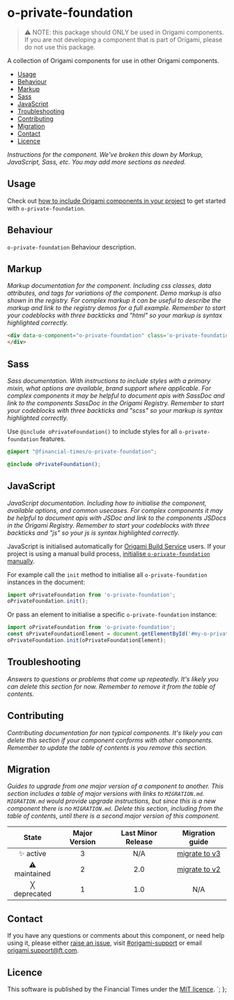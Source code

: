 # o-private-foundation

> :warning: NOTE: this package should ONLY be used in Origami components. If you are not developing a component that is part of Origami, please do not use this package. 

A collection of Origami components for use in other Origami components.

- [Usage](#usage)
- [Behaviour](#behaviour)
- [Markup](#markup)
- [Sass](#sass)
- [JavaScript](#javascript)
- [Troubleshooting](#troubleshooting)
- [Contributing](#contributing)
- [Migration](#migration)
- [Contact](#contact)
- [Licence](#licence)

_Instructions for the component. We've broken this down by Markup, JavaScript, Sass, etc. You may add more sections as needed._

## Usage

Check out [how to include Origami components in your project](https://origami.ft.com/docs/components/#including-components-in-your-project) to get started with `o-private-foundation`.

## Behaviour

`o-private-foundation` Behaviour description.

## Markup

_Markup documentation for the component. Including css classes, data attributes, and tags for variations of the component._
_Demo markup is also shown in the registry. For complex markup it can be useful to describe the markup and link to the registry demos for a full example._
_Remember to start your codeblocks with three backticks and "html" so your markup is syntax highlighted correctly._
```html
<div data-o-component="o-private-foundation" class='o-private-foundation'>
</div>
```

## Sass

_Sass documentation. With instructions to include styles with a primary mixin, what options are available, brand support where applicable._
_For complex components it may be helpful to document apis with SassDoc and link to the components SassDoc in the Origami Registry._
_Remember to start your codeblocks with three backticks and "scss" so your markup is syntax highlighted correctly._

Use `@include oPrivateFoundation()` to include styles for all `o-private-foundation` features.

```scss
@import "@financial-times/o-private-foundation";

@include oPrivateFoundation();
```


## JavaScript

_JavaScript documentation. Including how to initialise the component, available options, and common usecases._
_For complex components it may be helpful to document apis with JSDoc and link to the components JSDocs in the Origami Registry._
_Remember to start your codeblocks with three backticks and "js" so your js is syntax highlighted correctly._

JavaScript is initialised automatically for [Origami Build Service](https://www.ft.com/__origami/service/build/v2/) users. If your project is using a manual build process, [initialise  `o-private-foundation` manually](https://origami.ft.com/docs/tutorials/manual-build/).

For example call the `init` method to initialise all `o-private-foundation` instances in the document:

```js
import oPrivateFoundation from 'o-private-foundation';
oPrivateFoundation.init();
```

Or pass an element to initialise a specific `o-private-foundation` instance:

```js
import oPrivateFoundation from 'o-private-foundation';
const oPrivateFoundationElement = document.getElementById('#my-o-private-foundation-element');
oPrivateFoundation.init(oPrivateFoundationElement);
```



## Troubleshooting

_Answers to questions or problems that come up repeatedly._
_It's likely you can delete this section for now. Remember to remove it from the table of contents._

## Contributing

_Contributing documentation for non typical components._
_It's likely you can delete this section if your component conforms with other components._
_Remember to update the table of contents is you remove this section._

## Migration

_Guides to upgrade from one major version of a component to another._
_This section includes a table of major versions with links to `MIGRATION.md`._
_`MIGRATION.md` would provide upgrade instructions, but since this is a new component there is no `MIGRATION.md`._
_Delete this section, including from the table of contents, until there is a second major version of this component._

State | Major Version | Last Minor Release | Migration guide |
:---: | :---: | :---: | :---:
✨ active | 3 | N/A | [migrate to v3](MIGRATION.md#migrating-from-v2-to-v3) |
⚠ maintained | 2 | 2.0 | [migrate to v2](MIGRATION.md#migrating-from-v1-to-v2) |
╳ deprecated | 1 | 1.0 | N/A |

## Contact
If you have any questions or comments about this component, or need help using it, please either [raise an issue](https://github.com/Financial-Times/origami/issues/new?labels=o-private-foundation,components), visit [#origami-support](https://financialtimes.slack.com/messages/#origami-support/) or email [origami.support@ft.com](mailto:origami.support@ft.com).

## Licence
This software is published by the Financial Times under the [MIT licence](http://opensource.org/licenses/MIT).
`;
};

